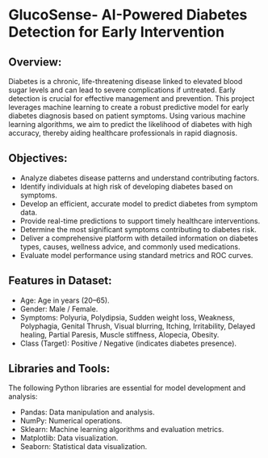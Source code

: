 # GlucoSense- AI-Powered Diabetes Detection for Early Intervention
## Overview:
Diabetes is a chronic, life-threatening disease linked to elevated blood sugar levels and can lead to severe complications if untreated. Early detection is crucial for effective management and prevention. This project leverages machine learning to create a robust predictive model for early diabetes diagnosis based on patient symptoms. Using various machine learning algorithms, we aim to predict the likelihood of diabetes with high accuracy, thereby aiding healthcare professionals in rapid diagnosis.

## Objectives:
* Analyze diabetes disease patterns and understand contributing factors.
* Identify individuals at high risk of developing diabetes based on symptoms.
* Develop an efficient, accurate model to predict diabetes from symptom data.
* Provide real-time predictions to support timely healthcare interventions.
* Determine the most significant symptoms contributing to diabetes risk.
* Deliver a comprehensive platform with detailed information on diabetes types, causes, wellness advice, and commonly used medications.
* Evaluate model performance using standard metrics and ROC curves.
  
## Features in Dataset:
* Age: Age in years (20–65).
* Gender: Male / Female.
* Symptoms: Polyuria, Polydipsia, Sudden weight loss, Weakness, Polyphagia, Genital Thrush, Visual blurring, Itching, Irritability, Delayed healing, Partial Paresis, Muscle stiffness, Alopecia, Obesity.
* Class (Target): Positive / Negative (indicates diabetes presence).

## Libraries and Tools:
  The following Python libraries are essential for model development and analysis:

* Pandas: Data manipulation and analysis.
* NumPy: Numerical operations.
* Sklearn: Machine learning algorithms and evaluation metrics.
* Matplotlib: Data visualization.
* Seaborn: Statistical data visualization.
